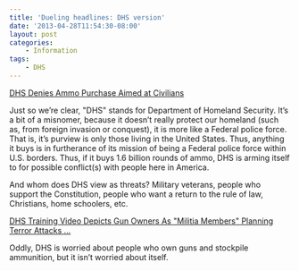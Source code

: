```yaml
---
title: 'Dueling headlines: DHS version'
date: '2013-04-28T11:54:30-08:00'
layout: post
categories:
    - Information
tags:
    - DHS
---
```


[DHS Denies Ammo Purchase Aimed at Civilians](https://www.usnews.com/news/blogs/washington-whispers/2013/04/25/dhs-denies-ammo-purchases-aimed-at-civilians)

Just so we’re clear, "DHS" stands for Department of Homeland Security. It’s a bit of a misnomer, because it doesn’t really protect our homeland (such as, from foreign invasion or conquest), it is more like a Federal police force. That is, it’s purview is only those living in the United States. Thus, anything it buys is in furtherance of its mission of being a Federal police force within U.S. borders. Thus, if it buys 1.6 billion rounds of ammo, DHS is arming itself to for possible conflict(s) with people here in America.  
  
And whom does DHS view as threats? Military veterans, people who support the Constitution, people who want a return to the rule of law, Christians, home schoolers, etc.

[DHS Training Video Depicts Gun Owners As "Militia Members" Planning Terror Attacks ...](https://weaselzippers.us/2013/04/27/dhs-training-video-depicts-gun-owners-as-militia-members-planning-terror-attacks/)

Oddly, DHS is worried about people who own guns and stockpile ammunition, but it isn’t worried about itself.